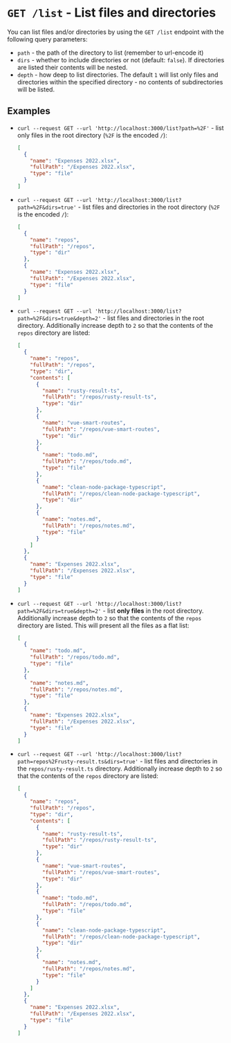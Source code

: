 # `GET /list` - List files and directories

You can list files and/or directories by using the `GET /list` endpoint with the following query parameters:

- `path` - the path of the directory to list (remember to url-encode it)
- `dirs` - whether to include directories or not (default: `false`). If directories are listed their contents will be nested.
- `depth` - how deep to list directories. The default `1` will list only files and directories within the specified directory - no contents of subdirectories will be listed.

## Examples

- `curl --request GET --url 'http://localhost:3000/list?path=%2F'` - list only files in the root directory (`%2F` is the encoded `/`):
  ```json
  [
    {
      "name": "Expenses 2022.xlsx",
      "fullPath": "/Expenses 2022.xlsx",
      "type": "file"
    }
  ]
  ```
- `curl --request GET --url 'http://localhost:3000/list?path=%2F&dirs=true'` - list files and directories in the root directory (`%2F` is the encoded `/`):

  ```json
  [
    {
      "name": "repos",
      "fullPath": "/repos",
      "type": "dir"
    },
    {
      "name": "Expenses 2022.xlsx",
      "fullPath": "/Expenses 2022.xlsx",
      "type": "file"
    }
  ]
  ```

- `curl --request GET --url 'http://localhost:3000/list?path=%2F&dirs=true&depth=2'` - list files and directories in the root directory. Additionally increase depth to `2` so that the contents of the `repos` directory are listed:
  ```json
  [
    {
      "name": "repos",
      "fullPath": "/repos",
      "type": "dir",
      "contents": [
        {
          "name": "rusty-result-ts",
          "fullPath": "/repos/rusty-result-ts",
          "type": "dir"
        },
        {
          "name": "vue-smart-routes",
          "fullPath": "/repos/vue-smart-routes",
          "type": "dir"
        },
        {
          "name": "todo.md",
          "fullPath": "/repos/todo.md",
          "type": "file"
        },
        {
          "name": "clean-node-package-typescript",
          "fullPath": "/repos/clean-node-package-typescript",
          "type": "dir"
        },
        {
          "name": "notes.md",
          "fullPath": "/repos/notes.md",
          "type": "file"
        }
      ]
    },
    {
      "name": "Expenses 2022.xlsx",
      "fullPath": "/Expenses 2022.xlsx",
      "type": "file"
    }
  ]
  ```
- `curl --request GET --url 'http://localhost:3000/list?path=%2F&dirs=true&depth=2'` - list **only files** in the root directory. Additionally increase depth to `2` so that the contents of the `repos` directory are listed. This will present all the files as a flat list:
  ```json
  [
    {
      "name": "todo.md",
      "fullPath": "/repos/todo.md",
      "type": "file"
    },
    {
      "name": "notes.md",
      "fullPath": "/repos/notes.md",
      "type": "file"
    },
    {
      "name": "Expenses 2022.xlsx",
      "fullPath": "/Expenses 2022.xlsx",
      "type": "file"
    }
  ]
  ```
- `curl --request GET --url 'http://localhost:3000/list?path=repos%2Frusty-result.ts&dirs=true'` - list files and directories in the `repos/rusty-result.ts` directory. Additionally increase depth to `2` so that the contents of the `repos` directory are listed:
  ```json
  [
    {
      "name": "repos",
      "fullPath": "/repos",
      "type": "dir",
      "contents": [
        {
          "name": "rusty-result-ts",
          "fullPath": "/repos/rusty-result-ts",
          "type": "dir"
        },
        {
          "name": "vue-smart-routes",
          "fullPath": "/repos/vue-smart-routes",
          "type": "dir"
        },
        {
          "name": "todo.md",
          "fullPath": "/repos/todo.md",
          "type": "file"
        },
        {
          "name": "clean-node-package-typescript",
          "fullPath": "/repos/clean-node-package-typescript",
          "type": "dir"
        },
        {
          "name": "notes.md",
          "fullPath": "/repos/notes.md",
          "type": "file"
        }
      ]
    },
    {
      "name": "Expenses 2022.xlsx",
      "fullPath": "/Expenses 2022.xlsx",
      "type": "file"
    }
  ]
  ```
  </details>
